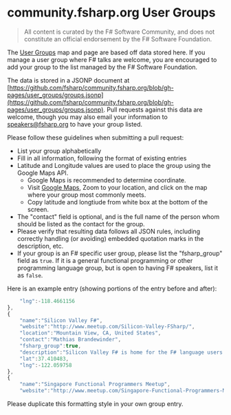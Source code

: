 # community.fsharp.org User Groups

> All content is curated by the F# Software Community, and does not constitute an official endorsement by the F# Software Foundation.

The [User Groups](http://community.fsharp.org/user_groups) map and page are based off data stored here. If you manage a user group where F# talks are welcome, you are encouraged to add your group to the list managed by the F# Software Foundation.

The data is stored in a JSONP document at [https://github.com/fsharp/community.fsharp.org/blob/gh-pages/user_groups/groups.jsonp](https://github.com/fsharp/community.fsharp.org/blob/gh-pages/user_groups/groups.jsonp).  Pull requests against this data are welcome, though you may also email your information to [speakers@fsharp.org](mailto:speakers@fsharp.org) to have your group listed.

Please follow these guidelines when submitting a pull request:

- List your group alphabetically
- Fill in all information, following the format of existing entries
- Latitude and Longitude values are used to place the group using the Google Maps API.  
    - Google Maps is recommended to determine coordinate.
    - Visit [Google Maps](https://www.google.com/maps), Zoom to your location, and click on the map where your group most commonly meets.
    - Copy latitude and longtiude from white box at the bottom of the screen.
- The "contact" field is optional, and is the full name of the person whom should be listed as the contact for the group.
- Please verify that resulting data follows all JSON rules, including correctly handling (or avoiding) embedded quotation marks in the description, etc.
- If your group is an F# specific user group, please list the "fsharp_group" field as `true`.  If it is a general functional programming or other programming language group, but is open to having F# speakers, list it as `false`.


Here is an example entry (showing portions of the entry before and after):

```javascript
    "lng":-118.4661156
},
{
    "name":"Silicon Valley F#",
    "website":"http://www.meetup.com/Silicon-Valley-FSharp/",
    "location":"Mountain View, CA, United States",
    "contact":"Mathias Brandewinder",
    "fsharp_group":true,
    "description":"Silicon Valley F# is home for the F# language users community in the Bay Area / Silicon Valley. We love functional programming with F#, on .NET and Mono, and aim to create a fun community, where we can all learn from each other and grow together, in a respectful and inclusive manner! ",
    "lat":37.410483,
    "lng":-122.059758
},
{
    "name":"Singapore Functional Programmers Meetup",
    "website":"http://www.meetup.com/Singapore-Functional-Programmers-Meetup/",
```

Please duplicate this formatting style in your own group entry.
